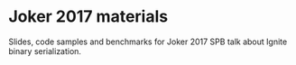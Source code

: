 # Joker 2017 materials
Slides, code samples and benchmarks for Joker 2017 SPB talk about Ignite binary serialization.
